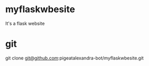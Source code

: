 # myflaskwbesite

It's a flask website

# git
git clone git@github.com:pigeatalexandra-bot/myflaskwbesite.git